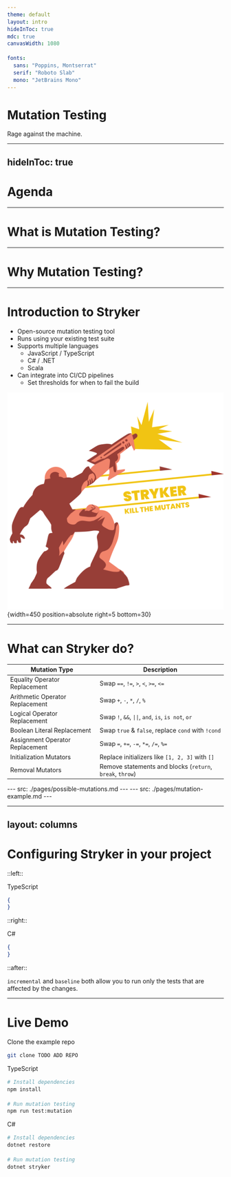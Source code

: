 ```yaml
---
theme: default
layout: intro
hideInToc: true
mdc: true
canvasWidth: 1080

fonts:
  sans: "Poppins, Montserrat"
  serif: "Roboto Slab"
  mono: "JetBrains Mono"
---
```


# Mutation Testing
Rage against the machine.

---
hideInToc: true
---

# Agenda

<Toc />

---

# What is Mutation Testing?

---

# Why Mutation Testing?

---

# Introduction to Stryker


<v-clicks>

- Open-source mutation testing tool
- Runs using your existing test suite
- Supports multiple languages
  - JavaScript / TypeScript
  - C# / .NET
  - Scala
- Can integrate into CI/CD pipelines
  - Set thresholds for when to fail the build

</v-clicks>

![Stryker](./assets/stryker-man.svg){width=450 position=absolute right=5 bottom=30}

---

# What can Stryker do?

<v-clicks>

| **Mutation Type** | **Description** |
| --- | --- |
| Equality Operator Replacement | Swap `==`, `!=`, `>`, `<`, `>=`, `<=` |
| Arithmetic Operator Replacement | Swap `+`, `-`, `*`, `/`, `%` |
| Logical Operator Replacement | Swap `!`, `&&`, `\|\|`, `and`, `is`, `is not`, `or` |
| Boolean Literal Replacement | Swap `true` & `false`, replace `cond` with `!cond` |
| Assignment Operator Replacement | Swap `=`, `+=`, `-=`, `*=`, `/=`, `%=` |
| Initialization Mutators | Replace initializers like `[1, 2, 3]` with `[]` |
| Removal Mutators | Remove statements and blocks (`return`, `break`, `throw`) |

</v-clicks>
---
src: ./pages/possible-mutations.md
---
---
src: ./pages/mutation-example.md
---

---
layout: columns
---

# Configuring Stryker in your project

::left::

TypeScript

```json
{
}
```

::right::

C#

```json
{
}
``` 

::after::

<div class="text-center mt-10">

`incremental` and `baseline` both allow you to run only the tests that are affected by the changes.

</div>

---

# Live Demo

Clone the example repo

```sh
git clone TODO ADD REPO
```

TypeScript

```sh
# Install dependencies
npm install

# Run mutation testing
npm run test:mutation
```

C#

```sh
# Install dependencies
dotnet restore

# Run mutation testing
dotnet stryker
```